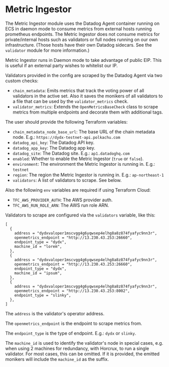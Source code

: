 # Metric Ingestor

The Metric Ingestor module uses the Datadog Agent container running on ECS in daemon mode to
consume metrics from external hosts running prometheus endpoints. The Metric Ingestor does not
consume metrics for private/internal hosts such as validators or full nodes running on our
own infrastructure. (Those hosts have their own Datadog sidecars. See the `validator` module for
more information.)

Metric Ingestor runs in Daemon mode to take advantage of public EIP. This is useful if an external
party wishes to whitelist our IP.

Validators provided in the config are scraped by the Datadog Agent via two custom checks:

- `chain_metadata`: Emits metrics that track the voting power of all validators in the active set. Also it saves the monikers of all validators to a file that can be used by the `validator_metrics` check.
- `validator_metrics`: Extends the `OpenMetricsBaseCheck` class to scrape metrics from multiple endpoints and decorate them with additional tags.

The user should provide the following Terraform variables:

- `chain_metadata_node_base_url`: The base URL of the chain metadata node. E.g.: `https://dydx-testnet-api.polkachu.com`
- `datadog_api_key`: The Datadog API key.
- `datadog_app_key`: The Datadog app key.
- `datadog_site`: The Datadog site. E.g.: `ap1.datadoghq.com`
- `enabled`: Whether to enable the Metric Ingestor (`true` or `false`).
- `environment`: The environment the Metric Ingestor is running in. E.g.: `testnet`
- `region`: The region the Metric Ingestor is running in. E.g.: `ap-northeast-1`
- `validators`: A list of validators to scrape. See below.

Also the following `env` variables are required if using Terraform Cloud:

- `TFC_AWS_PROVIDER_AUTH`: The AWS provider auth.
- `TFC_AWS_RUN_ROLE_ARN`: The AWS run role ARN.

Validators to scrape are configured via the `validators` variable, like this:

```hcl
[
  {
    address = "dydxvaloper1mscvgg4g6yqwsep4elhg8a8z874fyafyc9nn3r", 
    openmetrics_endpoint = "http://13.230.43.253:26660",
    endpoint_type = "dydx",
    machine_id = "lorem",
  },
  {
    address = "dydxvaloper1mscvgg4g6yqwsep4elhg8a8z874fyafyc9nn3r", 
    openmetrics_endpoint = "http://13.230.43.253:26660",
    endpoint_type = "dydx",
    machine_id = "ipsum",
  },
  {
    address = "dydxvaloper1mscvgg4g6yqwsep4elhg8a8z874fyafyc9nn3r", 
    openmetrics_endpoint = "http://13.230.43.253:8002",
    endpoint_type = "slinky",
  },
]
```

The `address` is the validator's operator address.

The `openmetrics_endpoint` is the endpoint to scrape metrics from.

The `endpoint_type` is the type of endpoint. E.g.: `dydx` or `slinky`.

The `machine_id` is used to identify the validator's node in special cases, e.g. when using 2 machines for redundancy, with Horcrux, to run a single validator. For most cases, this can be omitted. If it is provided, the emitted monikers will include the `machine_id` as the suffix.
